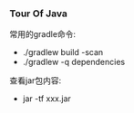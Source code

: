 ### Tour Of Java

常用的gradle命令:
- ./gradlew build -scan
- ./gradlew -q dependencies

查看jar包内容:
- jar -tf xxx.jar